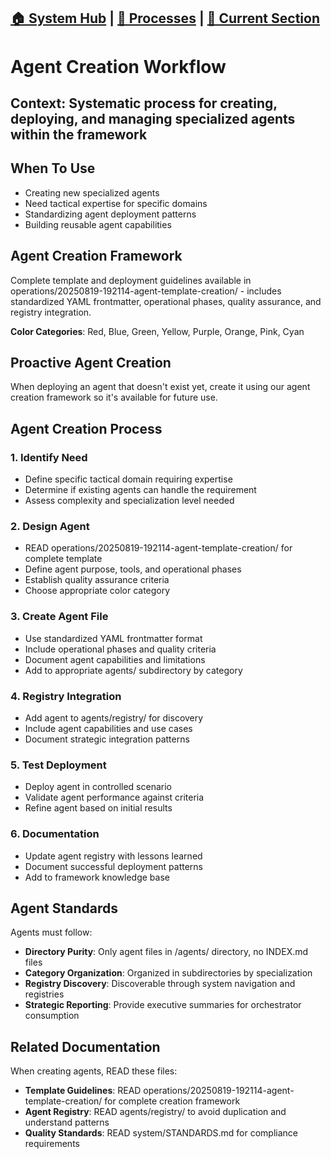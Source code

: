 [🏠 System Hub](../INDEX.md) | [📁 Processes](../PROCESSES.md) | [📖 Current Section](#)
---
# Agent Creation Workflow
**Context**: Systematic process for creating, deploying, and managing specialized agents within the framework
---

## When To Use
- Creating new specialized agents
- Need tactical expertise for specific domains
- Standardizing agent deployment patterns
- Building reusable agent capabilities

## Agent Creation Framework
Complete template and deployment guidelines available in operations/20250819-192114-agent-template-creation/ - includes standardized YAML frontmatter, operational phases, quality assurance, and registry integration.

**Color Categories**: Red, Blue, Green, Yellow, Purple, Orange, Pink, Cyan

## Proactive Agent Creation
When deploying an agent that doesn't exist yet, create it using our agent creation framework so it's available for future use.

## Agent Creation Process

### 1. Identify Need
- Define specific tactical domain requiring expertise
- Determine if existing agents can handle the requirement
- Assess complexity and specialization level needed

### 2. Design Agent
- READ operations/20250819-192114-agent-template-creation/ for complete template
- Define agent purpose, tools, and operational phases
- Establish quality assurance criteria
- Choose appropriate color category

### 3. Create Agent File
- Use standardized YAML frontmatter format
- Include operational phases and quality criteria
- Document agent capabilities and limitations
- Add to appropriate agents/ subdirectory by category

### 4. Registry Integration
- Add agent to agents/registry/ for discovery
- Include agent capabilities and use cases
- Document strategic integration patterns

### 5. Test Deployment
- Deploy agent in controlled scenario
- Validate agent performance against criteria
- Refine agent based on initial results

### 6. Documentation
- Update agent registry with lessons learned
- Document successful deployment patterns
- Add to framework knowledge base

## Agent Standards
Agents must follow:
- **Directory Purity**: Only agent files in /agents/ directory, no INDEX.md files
- **Category Organization**: Organized in subdirectories by specialization
- **Registry Discovery**: Discoverable through system navigation and registries
- **Strategic Reporting**: Provide executive summaries for orchestrator consumption

## Related Documentation
When creating agents, READ these files:
- **Template Guidelines**: READ operations/20250819-192114-agent-template-creation/ for complete creation framework
- **Agent Registry**: READ agents/registry/ to avoid duplication and understand patterns
- **Quality Standards**: READ system/STANDARDS.md for compliance requirements